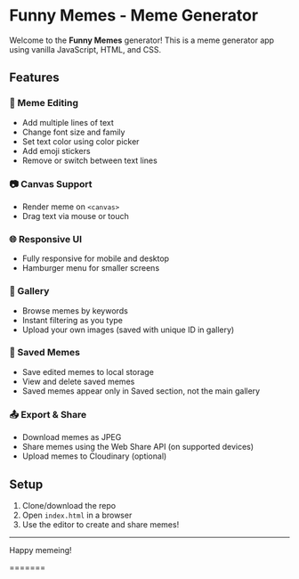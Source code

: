 # Funny Memes - Meme Generator

Welcome to the **Funny Memes** generator! This is a meme generator app using vanilla JavaScript, HTML, and CSS.

## Features

### 🌟 Meme Editing
- Add multiple lines of text
- Change font size and family
- Set text color using color picker
- Add emoji stickers
- Remove or switch between text lines

### 📷 Canvas Support
- Render meme on `<canvas>`
- Drag text via mouse or touch

### 🌐 Responsive UI
- Fully responsive for mobile and desktop
- Hamburger menu for smaller screens

### 📂 Gallery
- Browse memes by keywords
- Instant filtering as you type
- Upload your own images (saved with unique ID in gallery)

### 📴 Saved Memes
- Save edited memes to local storage
- View and delete saved memes
- Saved memes appear only in Saved section, not the main gallery

### 📤 Export & Share
- Download memes as JPEG
- Share memes using the Web Share API (on supported devices)
- Upload memes to Cloudinary (optional)


## Setup
1. Clone/download the repo
2. Open `index.html` in a browser
3. Use the editor to create and share memes!

---
Happy memeing!

=======
